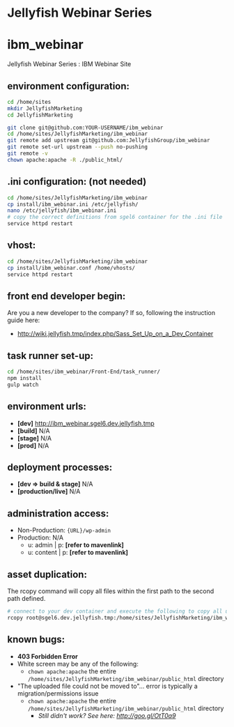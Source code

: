 # Jellyfish Webinar Series 
# ibm_webinar
Jellyfish Webinar Series : IBM Webinar Site


## environment configuration:
```bash
cd /home/sites
mkdir JellyfishMarketing
cd JellyfishMarketing

git clone git@github.com:YOUR-USERNAME/ibm_webinar
cd /home/sites/JellyfishMarketing/ibm_webinar
git remote add upstream git@github.com:JellyfishGroup/ibm_webinar
git remote set-url upstream --push no-pushing
git remote -v
chown apache:apache -R ./public_html/
```


## .ini configuration: (not needed)
```bash
cd /home/sites/JellyfishMarketing/ibm_webinar
cp install/ibm_webinar.ini /etc/jellyfish/
nano /etc/jellyfish/ibm_webinar.ini
# copy the correct definitions from sgel6 container for the .ini file
service httpd restart
```


## vhost:
```bash
cd /home/sites/JellyfishMarketing/ibm_webinar
cp install/ibm_webinar.conf /home/vhosts/
service httpd restart
```

## front end developer begin:
Are you a new developer to the company? If so, following the instruction guide here:
- http://wiki.jellyfish.tmp/index.php/Sass_Set_Up_on_a_Dev_Container


## task runner set-up:
```bash
cd /home/sites/ibm_webinar/Front-End/task_runner/
npm install
gulp watch
```


## environment urls:
- **[dev]**     http://ibm_webinar.sgel6.dev.jellyfish.tmp
- **[build]**   N/A
- **[stage]**   N/A
- **[prod]**    N/A


## deployment processes:
- **[dev => build & stage]**  N/A
- **[production/live]**       N/A


## administration access:
- Non-Production: `{URL}/wp-admin`
- Production: N/A
  - u: admin | p: **[refer to mavenlink]**
  - u: content | p: **[refer to mavenlink]**


## asset duplication:
The rcopy command will copy all files within the first path to the second path defined.
```sh
# connect to your dev container and execute the following to copy all uploads
rcopy root@sgel6.dev.jellyfish.tmp:/home/sites/JellyfishMarketing/ibm_webinar/public_html/images/* /home/sites/JellyfishMarketing/ibm_webinar/public_html/images/
```

## known bugs:
- **403 Forbidden Error** 
- White screen may be any of the following:
  - ``chown apache:apache`` the entire ``/home/sites/JellyfishMarketing/ibm_webinar/public_html`` directory
- "The uploaded file could not be moved to"... error is typically a migration/permissions issue
  - ``chown apache:apache`` the entire ``/home/sites/JellyfishMarketing/ibm_webinar/public_html`` directory
    - *Still didn't work? See here: http://goo.gl/OtT0a9*
